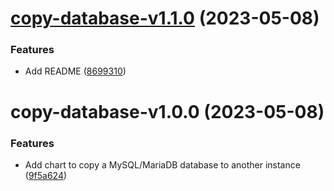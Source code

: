 # [copy-database-v1.1.0](https://github.com/MakairaIO/helm-charts/compare/copy-database-v1.0.0...copy-database-v1.1.0) (2023-05-08)


### Features

* Add README ([8699310](https://github.com/MakairaIO/helm-charts/commit/8699310c6ef60aa11eef07176606032b90e5f8a9))

# copy-database-v1.0.0 (2023-05-08)


### Features

* Add chart to copy a MySQL/MariaDB database to another instance ([9f5a624](https://github.com/MakairaIO/helm-charts/commit/9f5a6240f4a40432a9a1946710319201feb20751))
